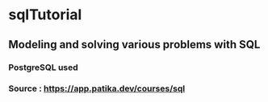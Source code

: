 # sqlTutorial
## Modeling and solving various problems with SQL
### PostgreSQL used
### Source : https://app.patika.dev/courses/sql
 

